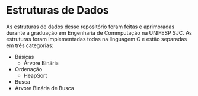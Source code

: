 # Estruturas de Dados
As estruturas de dados desse repositório foram feitas e aprimoradas durante a graduação em Engenharia de Commputação na UNIFESP SJC. As estruturas foram implementadas todas na linguagem C e estão separadas em três categorias:

+ Básicas
  + Árvore Binária
+ Ordenação
  + HeapSort
+ Busca
 + Árvore Binária de Busca
